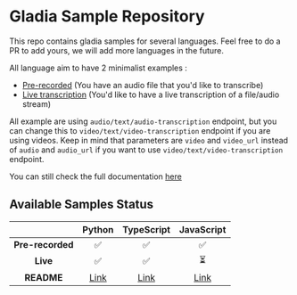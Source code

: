 # Gladia Sample Repository

This repo contains gladia samples for several languages. Feel free to do a PR to add yours, we will add more languages in the future.

All language aim to have 2 minimalist examples :

- [Pre-recorded](https://docs.gladia.io/reference/pre-recorded "Pre-recorded") (You have an audio file that you'd like to transcribe)
- [Live transcription](https://docs.gladia.io/reference/live-audio "Live transcription") (You'd like to have a live transcription of a file/audio stream)

All example are using `audio/text/audio-transcription` endpoint, but you can change this to `video/text/video-transcription` endpoint if you are using videos.
Keep in mind that parameters are `video` and `video_url` instead of `audio` and `audio_url` if you want to use `video/text/video-transcription` endpoint.

You can still check the full documentation [here](https://docs.gladia.io/reference/introduction "here")

## Available Samples Status

|                  |             Python              |             TypeScript              |             JavaScript              |
| :--------------: | :-----------------------------: | :---------------------------------: | :---------------------------------: |
| **Pre-recorded** |               ✅                |                 ✅                  |                 ✅                  |
|     **Live**     |               ✅                |                 ✅                  |                 ⏳                  |
|    **README**    | [Link](python/README.md "Link") | [Link](typescript/README.md "Link") | [Link](javascript/README.md "Link") |
